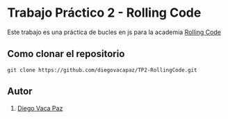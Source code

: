 # Trabajo Práctico 2 - Rolling Code

Este trabajo es una práctica de bucles en js para la academia [Rolling Code](https://rollingcodeschool.com/)

## Como clonar el repositorio

```
git clone https://github.com/diegovacapaz/TP2-RollingCode.git
```
## Autor

1. [Diego Vaca Paz](https://github.com/diegovacapaz)